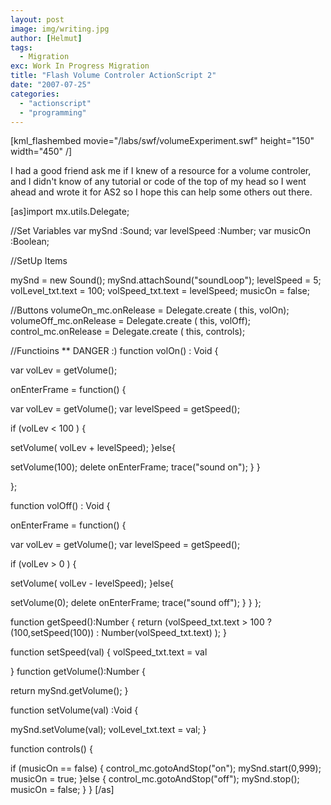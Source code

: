```yaml
---
layout: post
image: img/writing.jpg
author: [Helmut]
tags:
  - Migration
exc: Work In Progress Migration
title: "Flash Volume Controler ActionScript 2"
date: "2007-07-25"
categories: 
  - "actionscript"
  - "programming"
---
```


\[kml\_flashembed movie="/labs/swf/volumeExperiment.swf" height="150" width="450" /\]

I had a good friend ask me if I knew of a resource for a volume controler, and I didn't know of any tutorial or code of the top of my head so I went ahead and wrote it for AS2 so I hope this can help some others out there.

\[as\]import mx.utils.Delegate;

//Set Variables var mySnd :Sound; var levelSpeed :Number; var musicOn :Boolean;

//SetUp Items

mySnd = new Sound(); mySnd.attachSound("soundLoop"); levelSpeed = 5; volLevel\_txt.text = 100; volSpeed\_txt.text = levelSpeed; musicOn = false;

//Buttons volumeOn\_mc.onRelease = Delegate.create ( this, volOn); volumeOff\_mc.onRelease = Delegate.create ( this, volOff); control\_mc.onRelease = Delegate.create ( this, controls);

//Functioins \*\* DANGER :) function volOn() : Void {

var volLev = getVolume();

onEnterFrame = function() {

var volLev = getVolume(); var levelSpeed = getSpeed();

if (volLev < 100 ) {

setVolume( volLev + levelSpeed); }else{

setVolume(100); delete onEnterFrame; trace("sound on"); } }

};

function volOff() : Void {

onEnterFrame = function() {

var volLev = getVolume(); var levelSpeed = getSpeed();

if (volLev > 0 ) {

setVolume( volLev - levelSpeed); }else{

setVolume(0); delete onEnterFrame; trace("sound off"); } } };

function getSpeed():Number { return (volSpeed\_txt.text > 100 ? (100,setSpeed(100)) : Number(volSpeed\_txt.text) ); }

function setSpeed(val) { volSpeed\_txt.text = val

} function getVolume():Number {

return mySnd.getVolume(); }

function setVolume(val) :Void {

mySnd.setVolume(val); volLevel\_txt.text = val; }

function controls() {

if (musicOn == false) { control\_mc.gotoAndStop("on"); mySnd.start(0,999); musicOn = true; }else { control\_mc.gotoAndStop("off"); mySnd.stop(); musicOn = false; } } \[/as\]
